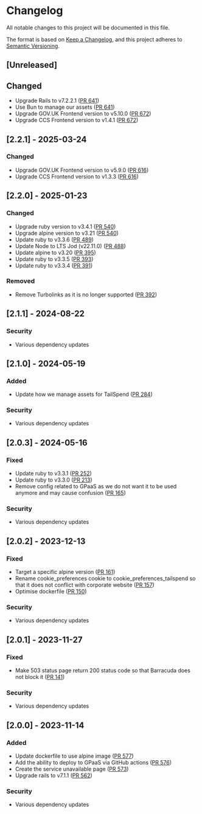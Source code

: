 # Changelog

All notable changes to this project will be documented in this file.

The format is based on [Keep a Changelog](https://keepachangelog.com/en/1.1.0/),
and this project adheres to [Semantic Versioning](https://semver.org/spec/v2.0.0.html).

## [Unreleased]

## Changed

- Upgrade Rails to v7.2.2.1 ([PR 641](https://github.com/Crown-Commercial-Service/tailspend-idam/pull/641))
- Use Bun to manage our assets ([PR 641](https://github.com/Crown-Commercial-Service/tailspend-idam/pull/641))
- Upgrade GOV.UK Frontend version to v5.10.0 ([PR 672](https://github.com/Crown-Commercial-Service/tailspend-idam/pull/672))
- Upgrade CCS Frontend version to v1.4.1 ([PR 672](https://github.com/Crown-Commercial-Service/tailspend-idam/pull/672))

## [2.2.1] - 2025-03-24

### Changed

- Upgrade GOV.UK Frontend version to v5.9.0 ([PR 616](https://github.com/Crown-Commercial-Service/tailspend-idam/pull/616))
- Upgrade CCS Frontend version to v1.3.3 ([PR 616](https://github.com/Crown-Commercial-Service/tailspend-idam/pull/616))

## [2.2.0] - 2025-01-23

### Changed

- Upgrade ruby version to v3.4.1 ([PR 540](https://github.com/Crown-Commercial-Service/tailspend-idam/pull/540))
- Upgrade alpine version to v3.21 ([PR 540](https://github.com/Crown-Commercial-Service/tailspend-idam/pull/540))
- Update ruby to v3.3.6 ([PR 489](https://github.com/Crown-Commercial-Service/tailspend-idam/pull/489))
- Update Node to LTS Jod (v22.11.0) ([PR 488](https://github.com/Crown-Commercial-Service/tailspend-idam/pull/488))
- Update alpine to v3.20 ([PR 395](https://github.com/Crown-Commercial-Service/tailspend-idam/pull/395))
- Update ruby to v3.3.5 ([PR 393](https://github.com/Crown-Commercial-Service/tailspend-idam/pull/393))
- Update ruby to v3.3.4 ([PR 391](https://github.com/Crown-Commercial-Service/tailspend-idam/pull/391))

### Removed

- Remove Turbolinks as it is no longer supported ([PR 392](https://github.com/Crown-Commercial-Service/tailspend-idam/pull/392))

## [2.1.1] - 2024-08-22

### Security

- Various dependency updates

## [2.1.0] - 2024-05-19

### Added

- Update how we manage assets for TailSpend ([PR 284](https://github.com/Crown-Commercial-Service/tailspend-idam/pull/284))

### Security

- Various dependency updates

## [2.0.3] - 2024-05-16

### Fixed

- Update ruby to v3.3.1 ([PR 252](https://github.com/Crown-Commercial-Service/tailspend-idam/pull/252))
- Update ruby to v3.3.0 ([PR 213](https://github.com/Crown-Commercial-Service/tailspend-idam/pull/213))
- Remove config related to GPaaS as we do not want it to be used anymore and may cause confusion ([PR 165](https://github.com/Crown-Commercial-Service/tailspend-idam/pull/165))

### Security

- Various dependency updates

## [2.0.2] - 2023-12-13

### Fixed

- Target a specific alpine version ([PR 161](https://github.com/Crown-Commercial-Service/tailspend-idam/pull/161))
- Rename cookie_preferences cookie to cookie_preferences_tailspend so that it does not conflict with corporate website ([PR 157](https://github.com/Crown-Commercial-Service/tailspend-idam/pull/157))
- Optimise dockerfile ([PR 150](https://github.com/Crown-Commercial-Service/tailspend-idam/pull/150))

### Security

- Various dependency updates

## [2.0.1] - 2023-11-27

### Fixed

- Make 503 status page return 200 status code so that Barracuda does not block it ([PR 141](https://github.com/Crown-Commercial-Service/tailspend-idam/pull/141))

### Security

- Various dependency updates

## [2.0.0] - 2023-11-14

### Added

- Update dockerfile to use alpine image ([PR 577](https://github.com/Crown-Commercial-Service/tailspend-idam/pull/127))
- Add the ability to deploy to GPaaS via GitHub actions ([PR 576](https://github.com/Crown-Commercial-Service/tailspend-idam/pull/126))
- Create the service unavailable page ([PR 573](https://github.com/Crown-Commercial-Service/tailspend-idam/pull/125))
- Upgrade rails to v7.1.1 ([PR 562](https://github.com/Crown-Commercial-Service/tailspend-idam/pull/114))

### Security

- Various dependency updates
